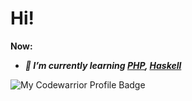 # Hi!

**__Now:__**
- **_🌱 I’m currently learning [PHP](https://www.php.net/manual/en/intro-whatis.php), [Haskell](www.haskell.org)_**

![My Codewarrior Profile Badge](https://www.codewars.com/users/CyberNetRunner/badges/micro)

